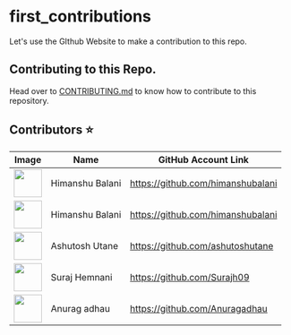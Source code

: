 # first_contributions
Let's use the GIthub Website to make a contribution to this repo. 

## Contributing to this Repo.
Head over to [CONTRIBUTING.md](https://github.com/himanshubalani/first_contributions/blob/main/CONTRIBUTING.md) to know how to contribute to this repository.

## Contributors ⭐

| Image | Name | GitHub Account Link |
|---|---|---|
| <img src="https://github.com/himanshubalani.png" width=50px> | Himanshu Balani |  https://github.com/himanshubalani
| <img src="https://github.com/himanshubalani.png" width=50px> | Himanshu Balani |  https://github.com/himanshubalani
| <img src="https://github.com/ashutoshutane.png" width=50px> | Ashutosh Utane |  https://github.com/ashutoshutane
| <img src="https://github.com/Surajh09.png" width=50px> | Suraj Hemnani |  https://github.com/Surajh09
| <img src="https://github.com/Surajh09.png" width=50px> | Anurag adhau |  https://github.com/Anuragadhau
